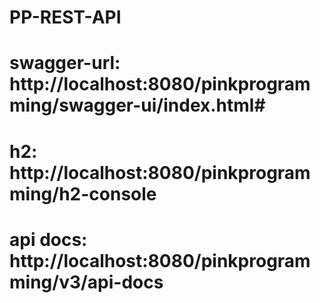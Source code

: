 # PP-REST-API

# swagger-url: http://localhost:8080/pinkprogramming/swagger-ui/index.html#

# h2: http://localhost:8080/pinkprogramming/h2-console

# api docs: http://localhost:8080/pinkprogramming/v3/api-docs